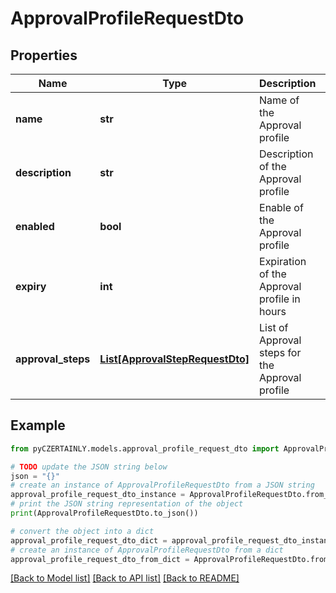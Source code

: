 # ApprovalProfileRequestDto


## Properties

Name | Type | Description | Notes
------------ | ------------- | ------------- | -------------
**name** | **str** | Name of the Approval profile | 
**description** | **str** | Description of the Approval profile | [optional] 
**enabled** | **bool** | Enable of the Approval profile | 
**expiry** | **int** | Expiration of the Approval profile in hours | [optional] 
**approval_steps** | [**List[ApprovalStepRequestDto]**](ApprovalStepRequestDto.md) | List of Approval steps for the Approval profile | 

## Example

```python
from pyCZERTAINLY.models.approval_profile_request_dto import ApprovalProfileRequestDto

# TODO update the JSON string below
json = "{}"
# create an instance of ApprovalProfileRequestDto from a JSON string
approval_profile_request_dto_instance = ApprovalProfileRequestDto.from_json(json)
# print the JSON string representation of the object
print(ApprovalProfileRequestDto.to_json())

# convert the object into a dict
approval_profile_request_dto_dict = approval_profile_request_dto_instance.to_dict()
# create an instance of ApprovalProfileRequestDto from a dict
approval_profile_request_dto_from_dict = ApprovalProfileRequestDto.from_dict(approval_profile_request_dto_dict)
```
[[Back to Model list]](../README.md#documentation-for-models) [[Back to API list]](../README.md#documentation-for-api-endpoints) [[Back to README]](../README.md)


